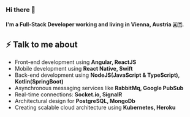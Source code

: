### Hi there 👋

#### I'm a Full-Stack Developer working and living in Vienna, Austria 🇦🇹.

## ⚡ Talk to me about
- Front-end development using **Angular, ReactJS**
- Mobile development using **React Native, Swift**
- Back-end development using **NodeJS(JavaScript & TypeScript), Kotlin(SpringBoot)**
- Asynchronous messaging services like **RabbitMq, Google PubSub**
- Real-time connections:  **Socket.io, SignalR**
- Architectural design for **PostgreSQL, MongoDb**
- Creating scalable cloud architecture using **Kubernetes, Heroku**
